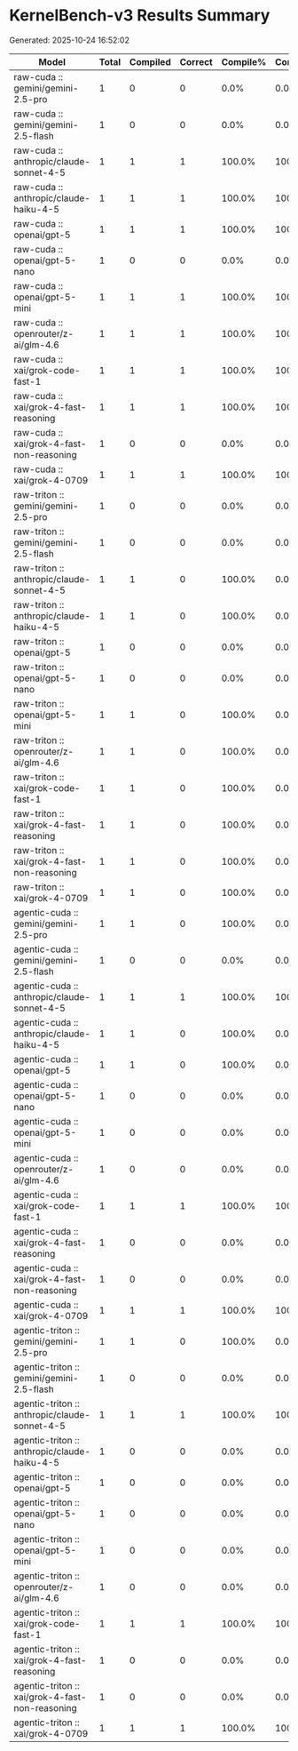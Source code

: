 # KernelBench-v3 Results Summary

Generated: 2025-10-24 16:52:02

| Model | Total | Compiled | Correct | Compile% | Correct% | Fast@1% |
|-------|-------|----------|---------|----------|----------|----------|
| raw-cuda :: gemini/gemini-2.5-pro | 1 | 0 | 0 | 0.0% | 0.0% | 0.0% |
| raw-cuda :: gemini/gemini-2.5-flash | 1 | 0 | 0 | 0.0% | 0.0% | 0.0% |
| raw-cuda :: anthropic/claude-sonnet-4-5 | 1 | 1 | 1 | 100.0% | 100.0% | 0.0% |
| raw-cuda :: anthropic/claude-haiku-4-5 | 1 | 1 | 1 | 100.0% | 100.0% | 0.0% |
| raw-cuda :: openai/gpt-5 | 1 | 1 | 1 | 100.0% | 100.0% | 0.0% |
| raw-cuda :: openai/gpt-5-nano | 1 | 0 | 0 | 0.0% | 0.0% | 0.0% |
| raw-cuda :: openai/gpt-5-mini | 1 | 1 | 1 | 100.0% | 100.0% | 0.0% |
| raw-cuda :: openrouter/z-ai/glm-4.6 | 1 | 1 | 1 | 100.0% | 100.0% | 0.0% |
| raw-cuda :: xai/grok-code-fast-1 | 1 | 1 | 1 | 100.0% | 100.0% | 0.0% |
| raw-cuda :: xai/grok-4-fast-reasoning | 1 | 1 | 1 | 100.0% | 100.0% | 0.0% |
| raw-cuda :: xai/grok-4-fast-non-reasoning | 1 | 0 | 0 | 0.0% | 0.0% | 0.0% |
| raw-cuda :: xai/grok-4-0709 | 1 | 1 | 1 | 100.0% | 100.0% | 0.0% |
| raw-triton :: gemini/gemini-2.5-pro | 1 | 0 | 0 | 0.0% | 0.0% | 0.0% |
| raw-triton :: gemini/gemini-2.5-flash | 1 | 0 | 0 | 0.0% | 0.0% | 0.0% |
| raw-triton :: anthropic/claude-sonnet-4-5 | 1 | 1 | 0 | 100.0% | 0.0% | 0.0% |
| raw-triton :: anthropic/claude-haiku-4-5 | 1 | 1 | 0 | 100.0% | 0.0% | 0.0% |
| raw-triton :: openai/gpt-5 | 1 | 0 | 0 | 0.0% | 0.0% | 0.0% |
| raw-triton :: openai/gpt-5-nano | 1 | 0 | 0 | 0.0% | 0.0% | 0.0% |
| raw-triton :: openai/gpt-5-mini | 1 | 1 | 0 | 100.0% | 0.0% | 0.0% |
| raw-triton :: openrouter/z-ai/glm-4.6 | 1 | 1 | 0 | 100.0% | 0.0% | 0.0% |
| raw-triton :: xai/grok-code-fast-1 | 1 | 1 | 0 | 100.0% | 0.0% | 0.0% |
| raw-triton :: xai/grok-4-fast-reasoning | 1 | 1 | 0 | 100.0% | 0.0% | 0.0% |
| raw-triton :: xai/grok-4-fast-non-reasoning | 1 | 1 | 0 | 100.0% | 0.0% | 0.0% |
| raw-triton :: xai/grok-4-0709 | 1 | 1 | 0 | 100.0% | 0.0% | 0.0% |
| agentic-cuda :: gemini/gemini-2.5-pro | 1 | 1 | 0 | 100.0% | 0.0% | 0.0% |
| agentic-cuda :: gemini/gemini-2.5-flash | 1 | 0 | 0 | 0.0% | 0.0% | 0.0% |
| agentic-cuda :: anthropic/claude-sonnet-4-5 | 1 | 1 | 1 | 100.0% | 100.0% | 100.0% |
| agentic-cuda :: anthropic/claude-haiku-4-5 | 1 | 1 | 0 | 100.0% | 0.0% | 0.0% |
| agentic-cuda :: openai/gpt-5 | 1 | 1 | 0 | 100.0% | 0.0% | 0.0% |
| agentic-cuda :: openai/gpt-5-nano | 1 | 0 | 0 | 0.0% | 0.0% | 0.0% |
| agentic-cuda :: openai/gpt-5-mini | 1 | 0 | 0 | 0.0% | 0.0% | 0.0% |
| agentic-cuda :: openrouter/z-ai/glm-4.6 | 1 | 0 | 0 | 0.0% | 0.0% | 0.0% |
| agentic-cuda :: xai/grok-code-fast-1 | 1 | 1 | 1 | 100.0% | 100.0% | 100.0% |
| agentic-cuda :: xai/grok-4-fast-reasoning | 1 | 0 | 0 | 0.0% | 0.0% | 0.0% |
| agentic-cuda :: xai/grok-4-fast-non-reasoning | 1 | 0 | 0 | 0.0% | 0.0% | 0.0% |
| agentic-cuda :: xai/grok-4-0709 | 1 | 1 | 1 | 100.0% | 100.0% | 100.0% |
| agentic-triton :: gemini/gemini-2.5-pro | 1 | 1 | 0 | 100.0% | 0.0% | 0.0% |
| agentic-triton :: gemini/gemini-2.5-flash | 1 | 0 | 0 | 0.0% | 0.0% | 0.0% |
| agentic-triton :: anthropic/claude-sonnet-4-5 | 1 | 1 | 1 | 100.0% | 100.0% | 100.0% |
| agentic-triton :: anthropic/claude-haiku-4-5 | 1 | 0 | 0 | 0.0% | 0.0% | 0.0% |
| agentic-triton :: openai/gpt-5 | 1 | 0 | 0 | 0.0% | 0.0% | 0.0% |
| agentic-triton :: openai/gpt-5-nano | 1 | 0 | 0 | 0.0% | 0.0% | 0.0% |
| agentic-triton :: openai/gpt-5-mini | 1 | 0 | 0 | 0.0% | 0.0% | 0.0% |
| agentic-triton :: openrouter/z-ai/glm-4.6 | 1 | 0 | 0 | 0.0% | 0.0% | 0.0% |
| agentic-triton :: xai/grok-code-fast-1 | 1 | 1 | 1 | 100.0% | 100.0% | 100.0% |
| agentic-triton :: xai/grok-4-fast-reasoning | 1 | 0 | 0 | 0.0% | 0.0% | 0.0% |
| agentic-triton :: xai/grok-4-fast-non-reasoning | 1 | 0 | 0 | 0.0% | 0.0% | 0.0% |
| agentic-triton :: xai/grok-4-0709 | 1 | 1 | 1 | 100.0% | 100.0% | 100.0% |
